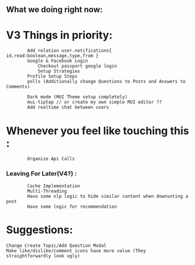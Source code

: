 ## What we doing right now:

# V3 Things in priority:
    		Add relation user.notifications{ id,read:boolean,message,type,from }
    		Google & Facebook Login
    			Checkout passport google login
    			Setup Strategies
			Profile Setup Steps
    		polls (Additionally change Questions to Posts and Answers to Comments)
			
			Dark mode (MUI Theme setup completely)
			mui-tiptap // or create my own simple MUI editor ??
			Add realtime chat between users

# Whenever you feel like touching this :
    		Organize Api Calls

### Leaving For Later(V4?) :
    		Cache Implementation
    		Multi-Threading
    		Have some nlp logic to hide similar content when downvoting a post
    		Have some logic for recommendation

# Suggestions:
	Change Create Topic/Add Question Modal
	Make like/dislike/comment icons have more value (They straightforwardly look ugly)